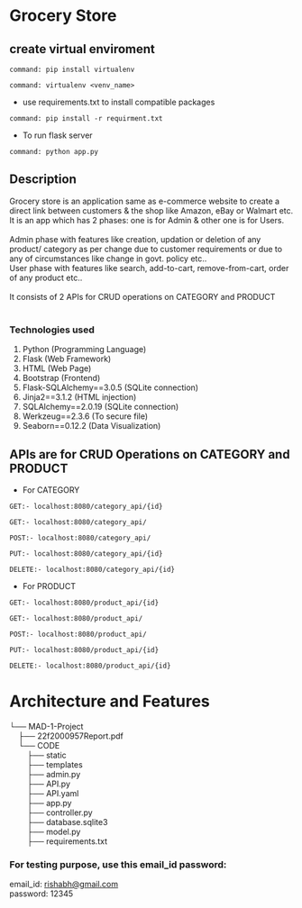# Grocery Store
## create virtual enviroment
```
command: pip install virtualenv
```
```
command: virtualenv <venv_name>
```
- use requirements.txt to install compatible packages
```
command: pip install -r requirment.txt
```
- To run flask server
```
command: python app.py
```

## Description
Grocery store is an application same as e-commerce website to create a direct link between customers & the shop like Amazon, eBay or Walmart etc. It is an app which has 2 phases: one is for Admin & other one is for Users.<br><br>
Admin phase with features like creation, updation or deletion of any product/ category as per change due to customer requirements or due to any of circumstances like change in govt. policy etc..<br>
User phase with features like search, add-to-cart, remove-from-cart, order of any product etc..<br><br>
It consists of 2 APIs for CRUD operations on CATEGORY and PRODUCT
<br><br>
### Technologies used
1. Python (Programming Language)
2. Flask (Web Framework)
3. HTML (Web Page)
4. Bootstrap (Frontend)
5. Flask-SQLAlchemy==3.0.5 (SQLite connection)
6. Jinja2==3.1.2 (HTML injection)
7. SQLAlchemy==2.0.19 (SQLite connection)
8. Werkzeug==2.3.6 (To secure file)
9. Seaborn==0.12.2 (Data Visualization)

## APIs are for CRUD Operations on CATEGORY and PRODUCT
- For CATEGORY
```
GET:- localhost:8080/category_api/{id}
```
```
GET:- localhost:8080/category_api/
```
```
POST:- localhost:8080/category_api/
```
```
PUT:- localhost:8080/category_api/{id}
```
```
DELETE:- localhost:8080/category_api/{id}
```

- For PRODUCT
```
GET:- localhost:8080/product_api/{id}
```
```
GET:- localhost:8080/product_api/
```
```
POST:- localhost:8080/product_api/
```
```
PUT:- localhost:8080/product_api/{id}
```
```
DELETE:- localhost:8080/product_api/{id}
```
# Architecture and Features
└── MAD-1-Project<br>
&nbsp;&nbsp;&nbsp;&nbsp;├── 22f2000957Report.pdf<br>
&nbsp;&nbsp;&nbsp;&nbsp;└── CODE<br>
&nbsp;&nbsp;&nbsp;&nbsp;&nbsp;&nbsp;&nbsp;&nbsp;├── static<br>
&nbsp;&nbsp;&nbsp;&nbsp;&nbsp;&nbsp;&nbsp;&nbsp;├── templates<br>
&nbsp;&nbsp;&nbsp;&nbsp;&nbsp;&nbsp;&nbsp;&nbsp;├── admin.py<br>
&nbsp;&nbsp;&nbsp;&nbsp;&nbsp;&nbsp;&nbsp;&nbsp;├── API.py<br>
&nbsp;&nbsp;&nbsp;&nbsp;&nbsp;&nbsp;&nbsp;&nbsp;├── API.yaml<br>
&nbsp;&nbsp;&nbsp;&nbsp;&nbsp;&nbsp;&nbsp;&nbsp;├── app.py<br>
&nbsp;&nbsp;&nbsp;&nbsp;&nbsp;&nbsp;&nbsp;&nbsp;├── controller.py<br>
&nbsp;&nbsp;&nbsp;&nbsp;&nbsp;&nbsp;&nbsp;&nbsp;├── database.sqlite3<br>
&nbsp;&nbsp;&nbsp;&nbsp;&nbsp;&nbsp;&nbsp;&nbsp;├── model.py<br>
&nbsp;&nbsp;&nbsp;&nbsp;&nbsp;&nbsp;&nbsp;&nbsp;├── requirements.txt<br>

### For testing purpose, use this email_id password:
email_id: rishabh@gmail.com<br>
password: 12345
